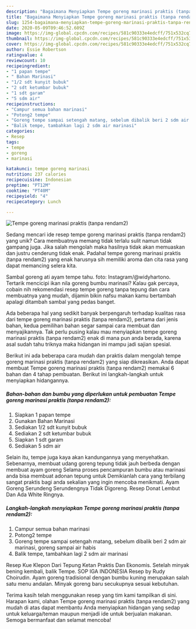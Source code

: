 ```yaml
---
description: "Bagaimana Menyiapkan Tempe goreng marinasi praktis (tanpa rendam2) yang Bisa Manjain Lidah"
title: "Bagaimana Menyiapkan Tempe goreng marinasi praktis (tanpa rendam2) yang Bisa Manjain Lidah"
slug: 1254-bagaimana-menyiapkan-tempe-goreng-marinasi-praktis-tanpa-rendam2-yang-bisa-manjain-lidah
date: 2020-05-09T09:46:52.609Z
image: https://img-global.cpcdn.com/recipes/581c90333e4edcff/751x532cq70/tempe-goreng-marinasi-praktis-tanpa-rendam2-foto-resep-utama.jpg
thumbnail: https://img-global.cpcdn.com/recipes/581c90333e4edcff/751x532cq70/tempe-goreng-marinasi-praktis-tanpa-rendam2-foto-resep-utama.jpg
cover: https://img-global.cpcdn.com/recipes/581c90333e4edcff/751x532cq70/tempe-goreng-marinasi-praktis-tanpa-rendam2-foto-resep-utama.jpg
author: Essie Robertson
ratingvalue: 4
reviewcount: 10
recipeingredient:
- "1 papan tempe"
- " Bahan Marinasi"
- "1/2 sdt kunyit bubuk"
- "2 sdt ketumbar bubuk"
- "1 sdt garam"
- "5 sdm air"
recipeinstructions:
- "Campur semua bahan marinasi"
- "Potong2 tempe"
- "Goreng tempe sampai setengah matang, sebelum dibalik beri 2 sdm air marinasi, goreng sampai air habis"
- "Balik tempe, tambahkan lagi 2 sdm air marinasi"
categories:
- Resep
tags:
- tempe
- goreng
- marinasi

katakunci: tempe goreng marinasi 
nutrition: 237 calories
recipecuisine: Indonesian
preptime: "PT12M"
cooktime: "PT40M"
recipeyield: "4"
recipecategory: Lunch

---
```



![Tempe goreng marinasi praktis (tanpa rendam2)](https://img-global.cpcdn.com/recipes/581c90333e4edcff/751x532cq70/tempe-goreng-marinasi-praktis-tanpa-rendam2-foto-resep-utama.jpg)

Sedang mencari ide resep tempe goreng marinasi praktis (tanpa rendam2) yang unik? Cara membuatnya memang tidak terlalu sulit namun tidak gampang juga. Jika salah mengolah maka hasilnya tidak akan memuaskan dan justru cenderung tidak enak. Padahal tempe goreng marinasi praktis (tanpa rendam2) yang enak harusnya sih memiliki aroma dan cita rasa yang dapat memancing selera kita.

Sambal goreng ati ayam tempe tahu. foto: Instagram/@widyhartono. Tertarik mencicipi ikan nila goreng bumbu marinasi? Kalau gak percaya, cobain nih rekomendasi resep tempe goreng tanpa tepung dan cara membuatnya yang mudah, dijamin bikin nafsu makan kamu bertambah apalagi ditambah sambal yang pedas banget.

Ada beberapa hal yang sedikit banyak berpengaruh terhadap kualitas rasa dari tempe goreng marinasi praktis (tanpa rendam2), pertama dari jenis bahan, kedua pemilihan bahan segar sampai cara membuat dan menyajikannya. Tak perlu pusing kalau mau menyiapkan tempe goreng marinasi praktis (tanpa rendam2) enak di mana pun anda berada, karena asal sudah tahu triknya maka hidangan ini mampu jadi sajian spesial.


Berikut ini ada beberapa cara mudah dan praktis dalam mengolah tempe goreng marinasi praktis (tanpa rendam2) yang siap dikreasikan. Anda dapat membuat Tempe goreng marinasi praktis (tanpa rendam2) memakai 6 bahan dan 4 tahap pembuatan. Berikut ini langkah-langkah untuk menyiapkan hidangannya.

<!--inarticleads1-->

##### Bahan-bahan dan bumbu yang diperlukan untuk pembuatan Tempe goreng marinasi praktis (tanpa rendam2):

1. Siapkan 1 papan tempe
1. Gunakan  Bahan Marinasi
1. Sediakan 1/2 sdt kunyit bubuk
1. Sediakan 2 sdt ketumbar bubuk
1. Siapkan 1 sdt garam
1. Sediakan 5 sdm air


Selain itu, tempe juga kaya akan kandungannya yang menyehatkan. Sebenarnya, membuat udang goreng tepung tidak jauh berbeda dengan membuat ayam goreng Selama proses pencampuran bumbu atau marinasi anda bisa membuat adonan tepung untuk Demikianlah cara yang terbilang sangat praktis bagi anda sekalian yang ingin mencoba menikmati. Ayam Goreng Serundeng Serundengnya Tidak Digoreng. Resep Donat Lembut Dan Ada White Ringnya. 

<!--inarticleads2-->

##### Langkah-langkah menyiapkan Tempe goreng marinasi praktis (tanpa rendam2):

1. Campur semua bahan marinasi
1. Potong2 tempe
1. Goreng tempe sampai setengah matang, sebelum dibalik beri 2 sdm air marinasi, goreng sampai air habis
1. Balik tempe, tambahkan lagi 2 sdm air marinasi


Resep Kue Klepon Dari Tepung Ketan Praktis Dan Ekonomis. Setelah minyak bening kembali, balik Tempe. SOP IGA INDONESIA Resep by Rudy Choirudin. Ayam goreng tradisional dengan bumbu kuning merupakan salah satu menu andalan. Minyak goreng baru secukupnya sesuai kebutuhan. 

Terima kasih telah menggunakan resep yang tim kami tampilkan di sini. Harapan kami, olahan Tempe goreng marinasi praktis (tanpa rendam2) yang mudah di atas dapat membantu Anda menyiapkan hidangan yang sedap untuk keluarga/teman maupun menjadi ide untuk berjualan makanan. Semoga bermanfaat dan selamat mencoba!
